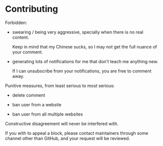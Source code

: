# Contributing

Forbidden:

-   swearing / being very aggressive, specially when there is no real content.

    Keep in mind that my Chinese sucks, so I may not get the full nuance of your comment.

-   generating lots of notifications for me that don't teach me anything new.

    If I can unsubscribe from your notifications, you are free to comment away.

Punitive measures, from least serious to most serious:

-   delete comment

-   ban user from a website

-   ban user from all multiple websites

Constructive disagreement will never be interfered with.

If you with to appeal a block, please contact maintainers through some channel other than GitHub, and your request will be reviewed.
